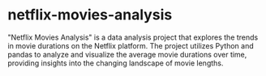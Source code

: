 # netflix-movies-analysis
"Netflix Movies Analysis" is a data analysis project that explores the trends in movie durations on the Netflix platform. The project utilizes Python and pandas to analyze and visualize the average movie durations over time, providing insights into the changing landscape of movie lengths.
